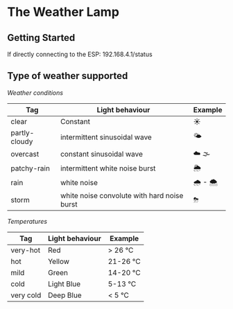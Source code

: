 # The Weather Lamp





## Getting Started


If directly connecting to the ESP:
192.168.4.1/status


## Type of weather supported

*Weather conditions*

| Tag           | Light behaviour                             | Example   |
| ------------- | ------------------------------------------- | ----------|
| clear         | Constant                                    | ☀️         |
| partly-cloudy | intermittent sinusoidal wave                | 🌤        |
| overcast      | constant sinusoidal wave                    | ☁️️ 🌫      |
| patchy-rain   | intermittent white noise burst              | 🌦        |
| rain          | white noise                                 | 🌧 - 🌨   |
| storm         | white noise convolute with hard noise burst | ⛈        |

*Temperatures*

| Tag       | Light behaviour | Example   |
| --------- | --------------- | --------- |
| very-hot  | Red             | > 26  °C  |
| hot       | Yellow          | 21-26 °C  |
| mild      | Green           | 14-20 °C  |
| cold      | Light Blue      | 5-13  °C  |
| very cold | Deep Blue       | < 5   °C  |
